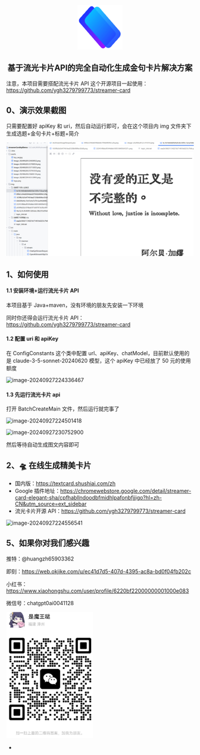<div align="center">
<a href="https://fastgpt.in/"><img src="./assets/logo.png" width="120" height="120" alt="fastgpt logo"></a>
</div>
<h2 align="center">基于流光卡片API的完全自动化生成金句卡片解决方案</h2>

注意，本项目需要搭配流光卡片 API 这个开源项目一起使用：https://github.com/ygh3279799773/streamer-card

## 0、演示效果截图

只需要配置好 apiKey 和 uri，然后自动运行即可，会在这个项目内 img 文件夹下生成选题+金句卡片+标题+简介

![image-20240831002823164](./assets/image-20240831002823164.png)

## 1、如何使用

#### 1.1 安装环境+运行流光卡片 API

本项目基于 Java+maven，没有环境的朋友先安装一下环境

同时你还得会运行流光卡片 API：https://github.com/ygh3279799773/streamer-card

#### 1.2 配置 uri 和 apiKey

在 ConfigConstants 这个类中配置 url、apiKey、chatModel，目前默认使用的是 claude-3-5-sonnet-20240620 模型，这个 apiKey 中已经放了 50 元的使用额度

![image-20240927224336467](https://mrxc-1300093961.cos.ap-shanghai.myqcloud.com/mrxc-1300093961/typoraimage-20240927224336467.png)

#### 1.3 先运行流光卡片 api

打开 BatchCreateMain 文件，然后运行就完事了

![image-20240927224501418](https://mrxc-1300093961.cos.ap-shanghai.myqcloud.com/mrxc-1300093961/typoraimage-20240927224501418.png)

![image-20240927230752900](https://mrxc-1300093961.cos.ap-shanghai.myqcloud.com/mrxc-1300093961/typoraimage-20240927230752900.png)

然后等待自动生成图文内容即可

## 2、🛸 在线生成精美卡片

- 国内版：https://textcard.shushiai.com/zh
- Google 插件地址：https://chromewebstore.google.com/detail/streamer-card-elegant-sha/cpfhabllndoodbfmidhlpafonbfjjigo?hl=zh-CN&utm_source=ext_sidebar
- 流光卡片开源 API：https://github.com/ygh3279799773/streamer-card

![image-20240927224556541](https://mrxc-1300093961.cos.ap-shanghai.myqcloud.com/mrxc-1300093961/typoraimage-20240927224556541.png)

## 5、如果你对我们感兴趣

推特：@huangzh65903362

即刻：https://web.okjike.com/u/ec41d7d5-407d-4395-ac8a-bd0f04fb202c

小红书：https://www.xiaohongshu.com/user/profile/6220bf22000000001000e083

微信号：chatgpt0ai0041128

<img src="./assets/hzy_wx.jpg" alt="hzy_wx" style="zoom: 33%;" />







* 





